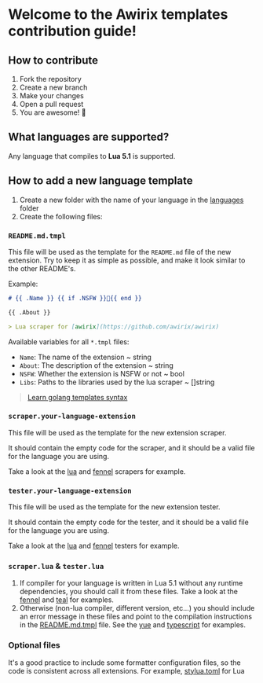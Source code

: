 # Welcome to the Awirix templates contribution guide!

## How to contribute

1. Fork the repository
2. Create a new branch
3. Make your changes
4. Open a pull request
5. You are awesome! :tada:

## What languages are supported?

Any language that compiles to **Lua 5.1** is supported.

## How to add a new language template

1. Create a new folder with the name of your language in the [languages](./languages) folder
2. Create the following files:

### `README.md.tmpl`

This file will be used as the template for the `README.md` file of the new extension.
Try to keep it as simple as possible, and make it look similar to the other README's.

Example:

```markdown
# {{ .Name }} {{ if .NSFW }}🔞{{ end }}

{{ .About }}

> Lua scraper for [awirix](https://github.com/awirix/awirix)
```

Available variables for all `*.tmpl` files:

-   `Name`: The name of the extension ~ string
-   `About`: The description of the extension ~ string
-   `NSFW`: Whether the extension is NSFW or not ~ bool
-   `Libs`: Paths to the libraries used by the lua scraper ~ []string

> [Learn golang templates syntax](https://golang.org/pkg/text/template/)

### `scraper.your-language-extension`

This file will be used as the template for the new extension scraper.

It should contain the empty code for the scraper, and it should be a valid file for the language you are using.

Take a look at the [lua](./languages/lua/scraper.lua) and [fennel](./languages/fennel/scraper.fnl) scrapers for example.

### `tester.your-language-extension`

This file will be used as the template for the new extension tester.

It should contain the empty code for the tester, and it should be a valid file for the language you are using.

Take a look at the [lua](./languages/lua/tester.lua) and [fennel](./languages/fennel/tester.fnl) testers for example.

### `scraper.lua` & `tester.lua`

1. If compiler for your language is written in Lua 5.1 without any runtime dependencies, you should call it from these files.
   Take a look at the [fennel](./languages/fennel/scraper.lua) and [teal](./languages/teal/scraper.lua) for examples.
2. Otherwise (non-lua compiler, different version, etc...) you should include an error message in these files
   and point to the compilation instructions in the [README.md.tmpl](#readmemdtmpl) file.
   See the [yue](./languages/yue/scraper.lua) and [typescript](./languages/typescript/scraper.ts) for examples.

### Optional files

It's a good practice to include some formatter configuration files, so the code is consistent across all extensions.
For example, [stylua.toml](./languages/lua/stylua.toml) for Lua
